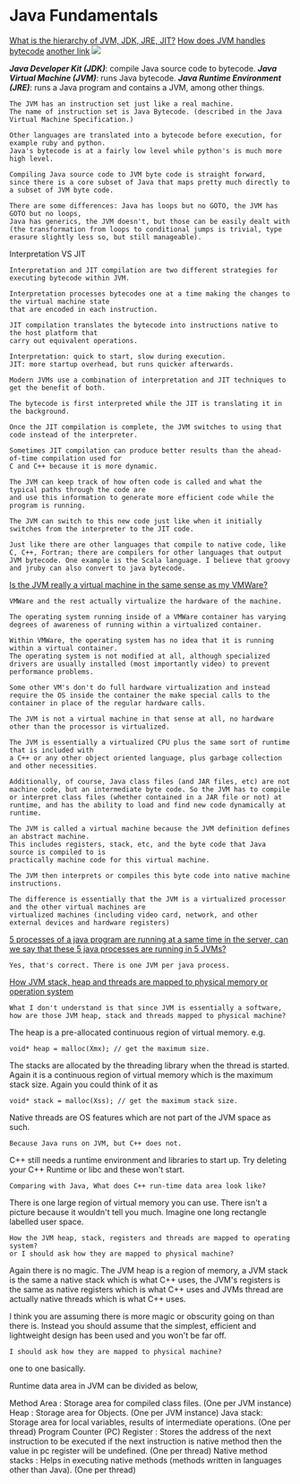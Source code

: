 # Java Fundamentals
[What is the hierarchy of JVM, JDK, JRE, JIT?](https://stackoverflow.com/questions/17408363/what-is-the-hierarchy-of-jvm-jdk-jre-jit)
[How does JVM handles bytecode](https://stackoverflow.com/questions/2203248/what-are-bytecodes-and-how-does-the-jvm-handle-them) 
[another link](https://softwareengineering.stackexchange.com/questions/286712/compilation-to-bytecode-vs-machine-code)
![](https://i.stack.imgur.com/eUqSJ.png)

**_Java Developer Kit  (JDK)_**: compile Java source code to bytecode.
**_Java Virtual Machine  (JVM)_**: runs Java bytecode.
**_Java Runtime Environment  (JRE)_**: runs a Java program and contains a JVM, among other things.

    The JVM has an instruction set just like a real machine. 
    The name of instruction set is Java Bytecode. (described in the Java Virtual Machine Specification.) 
    
    Other languages are translated into a bytecode before execution, for example ruby and python. 
    Java's bytecode is at a fairly low level while python's is much more high level.
    
    Compiling Java source code to JVM byte code is straight forward, 
    since there is a core subset of Java that maps pretty much directly to a subset of JVM byte code.
    
    There are some differences: Java has loops but no GOTO, the JVM has GOTO but no loops, 
    Java has generics, the JVM doesn't, but those can be easily dealt with 
    (the transformation from loops to conditional jumps is trivial, type erasure slightly less so, but still manageable).
  
 Interpretation VS JIT
 
    Interpretation and JIT compilation are two different strategies for executing bytecode within JVM.
    
    Interpretation processes bytecodes one at a time making the changes to the virtual machine state 
    that are encoded in each instruction. 
    
    JIT compilation translates the bytecode into instructions native to the host platform that 
    carry out equivalent operations.
    
    Interpretation: quick to start, slow during execution.
    JIT: more startup overhead, but runs quicker afterwards. 
    
    Modern JVMs use a combination of interpretation and JIT techniques to get the benefit of both. 
    
    The bytecode is first interpreted while the JIT is translating it in the background. 
    
    Once the JIT compilation is complete, the JVM switches to using that code instead of the interpreter. 
    
    Sometimes JIT compilation can produce better results than the ahead-of-time compilation used for 
    C and C++ because it is more dynamic. 
    
    The JVM can keep track of how often code is called and what the typical paths through the code are 
    and use this information to generate more efficient code while the program is running. 
    
    The JVM can switch to this new code just like when it initially switches from the interpreter to the JIT code.
    
    Just like there are other languages that compile to native code, like C, C++, Fortran; there are compilers for other languages that output JVM bytecode. One example is the Scala language. I believe that groovy and jruby can also convert to java bytecode.

[Is the JVM really a virtual machine in the same sense as my VMWare?](https://stackoverflow.com/questions/861422/is-the-java-virtual-machine-really-a-virtual-machine-in-the-same-sense-as-my-vmw)

    VMWare and the rest actually virtualize the hardware of the machine. 
    
    The operating system running inside of a VMWare container has varying degrees of awareness of running within a virtualized container. 
    
    Within VMWare, the operating system has no idea that it is running within a virtual container. 
    The operating system is not modified at all, although specialized drivers are usually installed (most importantly video) to prevent performance problems. 
    
    Some other VM's don't do full hardware virtualization and instead require the OS inside the container the make special calls to the container in place of the regular hardware calls.
    
    The JVM is not a virtual machine in that sense at all, no hardware other than the processor is virtualized. 
    
    The JVM is essentially a virtualized CPU plus the same sort of runtime that is included with 
    a C++ or any other object oriented language, plus garbage collection and other necessities.
    
    Additionally, of course, Java class files (and JAR files, etc) are not machine code, but an intermediate byte code. So the JVM has to compile or interpret class files (whether contained in a JAR file or not) at runtime, and has the ability to load and find new code dynamically at runtime.
    
    The JVM is called a virtual machine because the JVM definition defines an abstract machine. 
    This includes registers, stack, etc, and the byte code that Java source is compiled to is 
    practically machine code for this virtual machine. 
    
    The JVM then interprets or compiles this byte code into native machine instructions.
    
    The difference is essentially that the JVM is a virtualized processor and the other virtual machines are 
    virtualized machines (including video card, network, and other external devices and hardware registers)
    
[5 processes of a java program are running at a same time in the server, can we say that these 5 java processes are running in 5 JVMs?](https://stackoverflow.com/questions/4301531/jvm-and-java-linux-process)

    Yes, that's correct. There is one JVM per java process.
    
[How JVM stack, heap and threads are mapped to physical memory or operation system](https://stackoverflow.com/questions/16264118/how-jvm-stack-heap-and-threads-are-mapped-to-physical-memory-or-operation-syste)

    What I don't understand is that since JVM is essentially a software, how are those JVM heap, stack and threads mapped to physical machine?

The heap is a pre-allocated continuous region of virtual memory. e.g.
    
    void* heap = malloc(Xmx); // get the maximum size.
     
The stacks are allocated by the threading library when the thread is started. Again it is a continuous region of virtual memory which is the maximum stack size. Again you could think of it as

    void* stack = malloc(Xss); // get the maximum stack size.
    
Native threads are OS features which are not part of the JVM space as such.
    
    Because Java runs on JVM, but C++ does not.
    
C++ still needs a runtime environment and libraries to start up. Try deleting your C++ Runtime or libc and these won't start.
    
    Comparing with Java, What does C++ run-time data area look like?
    
There is one large region of virtual memory you can use. There isn't a picture because it wouldn't tell you much. Imagine one long rectangle labelled user space.
    
    How the JVM heap, stack, registers and threads are mapped to operating system? 
    or I should ask how they are mapped to physical machine?
    
Again there is no magic. The JVM heap is a region of memory, a JVM stack is the same a native stack which is what C++ uses, the JVM's registers is the same as native registers which is what C++ uses and JVMs thread are actually native threads which is what C++ uses.

I think you are assuming there is more magic or obscurity going on than there is. Instead you should assume that the simplest, efficient and lightweight design has been used and you won't be far off.
    
    I should ask how they are mapped to physical machine?

one to one basically.

Runtime data area in JVM can be divided as below,

Method Area : Storage area for compiled class files. (One per JVM instance)
Heap : Storage area for Objects. (One per JVM instance)
Java stack: Storage area for local variables, results of intermediate operations. (One per thread)
Program Counter (PC) Register : Stores the address of the next instruction to be executed if the next instruction is native method then the value in pc register will be undefined. (One per thread)
Native method stacks : Helps in executing native methods (methods written in languages other than Java). (One per thread)
<!--stackedit_data:
eyJoaXN0b3J5IjpbMTQwNDU3NDE2MSwtOTA0MDU3NjAwXX0=
-->